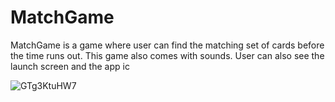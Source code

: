 # MatchGame

MatchGame is a game where user can find the matching set of cards before the time runs out. This game also comes with sounds. User can also see the launch screen and the app ic









![GTg3KtuHW7](https://user-images.githubusercontent.com/79591114/151575866-24dd8551-d217-418d-9e59-620477ea2951.gif)




